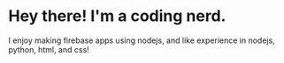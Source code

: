 # Hey there! I'm a coding nerd.

I enjoy making firebase apps using nodejs, and like experience in nodejs, python, html, and css!
